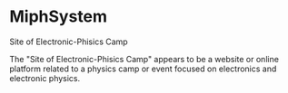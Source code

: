 # MiphSystem
Site of Electronic-Phisics Camp

The "Site of Electronic-Phisics Camp" appears to be a website or online platform related to a physics camp or event focused on electronics and electronic physics.
